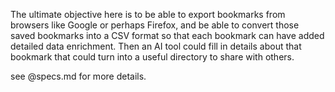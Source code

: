 The ultimate objective here is to be able to export bookmarks from browsers like Google or perhaps Firefox, and be able to convert those saved bookmarks into a CSV format so that each bookmark can have added detailed data enrichment. Then an AI tool could fill in details about that bookmark that could turn into a useful directory to share with others.

see @specs.md for more details.

